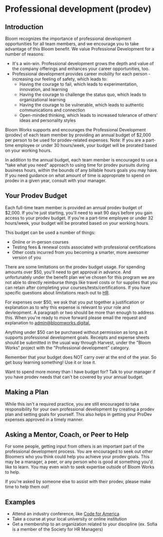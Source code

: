# Professional development (prodev)

## Introduction

Bloom recognizes the importance of professional development opportunities for all team members, and we encourage you to take advantage of this Bloom benefit. We value Professional Development for a number of reasons:

- It's a win-win. Professional development grows the depth and value of the company offerings and enhances your career opportunities, too.
- Professional development provides career mobility for each person - increasing our feeling of safety, which leads to:
  - Having the courage to fail, which leads to experimentation, innovation, and learning
  - Having the courage to challenge the status quo, which leads to organizational learning
  - Having the courage to be vulnerable, which leads to authentic communications and connection
  - Open-minded thinking, which leads to increased tolerance of others' ideas and personality styles

Bloom Works supports and encourages the Professional Development (prodev) of each team member by providing an annual budget of $2,000 per person to be used for prodev-related expenses. Note: If you are a part-time employee or under 30 hours/week, your budget will be prorated based on your working hours.

In addition to the annual budget, each team member is encouraged to use a "take what you need" approach to using time for prodev pursuits during business hours, within the bounds of any billable hours goals you may have. If you need guidance on what amount of time is appropriate to spend on prodev in a given year, consult with your manager.

## Your Prodev Budget

Each full-time team member is provided an annual prodev budget of $2,000. If you're just starting, you'll need to wait 90 days before you gain access to your prodev budget. If you're a part-time employee or under 32 hours/week, your budget will be prorated based on your working hours.

This budget can be used a number of things:

- Online or in-person courses
- Testing fees & renewal costs associated with professional certifications
- Other costs incurred from you becoming a smarter, more awesomer version of you

There are some limitations on the prodev budget usage. For spending amounts over $50, you'll need to get approval in advance. And unfortunately under the benefit plan we've chosen for this program we are not able to directly reimburse things like travel costs or for supplies that you can retain after completing your courses/tests/certifications. If you have specific questions about limitations reach out to [HR](mailto:sofia@bloomworks.digital).

For expenses over $50, we ask that you put together a justification or explanation as to why this expense is relevant to your role and devleopment. A paragraph or two should be more than enough to address this. When you're ready to move forward please email the request and explanation to [admin@bloomworks.digital.](mailto:admin@bloomworks.digital)

Anything under $50 can be purchased without permission as long as it supports professional development goals. Receipts and expense sheets should be submitted in the usual way through Harvest, under the "Bloom Works" project with the "Professional development" category.

Remember that your budget does NOT carry over at the end of the year. So get busy learning something! Use it or lose it.

Want to spend more money than I have budget for? Talk to your manager if you have prodev needs that can't be covered by your annual budget.

## Making a Plan

While this isn't a required practice, you are still encouraged to take responsibility for your own professional development by creating a prodev plan and setting goals for yourself.
This also helps in getting your ProDev expenses approved in a timely manner. 

## Asking a Mentor, Coach, or Peer to Help

For some people, getting input from others is an important part of the professional development process. You are encouraged to seek out other Bloomers who you think could help you achieve your prodev goals. This may be a manager, a peer, or any person who is good at something you'd like to learn. You may even wish to seek expertise outside of Bloom Works to help.

If you're asked by someone else to assist with their prodev, please make time to help them out!

## Examples
- Attend an industry conference, like [Code for America](https://summit.codeforamerica.org/)
- Take a course at your local university or online institution
- Get a membership to an organization related to your discipline (ex. Sofia is a member of the Society for HR Managers)
